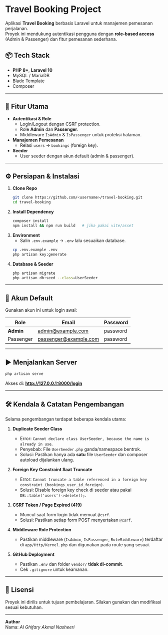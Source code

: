 # Travel Booking Project

Aplikasi **Travel Booking** berbasis Laravel untuk manajemen pemesanan perjalanan.  
Proyek ini mendukung autentikasi pengguna dengan **role-based access** (Admin & Passenger) dan fitur pemesanan sederhana.

## 📦 Tech Stack
- **PHP 8+**, **Laravel 10**
- MySQL / MariaDB
- Blade Template
- Composer

---

## 🚀 Fitur Utama
- **Autentikasi & Role**
  - Login/Logout dengan CSRF protection.
  - Role **Admin** dan **Passenger**.
  - Middleware `IsAdmin` & `IsPassenger` untuk proteksi halaman.
- **Manajemen Pemesanan**
  - Relasi `users` → `bookings` (foreign key).
- **Seeder**
  - User seeder dengan akun default (admin & passenger).

---

## ⚙️ Persiapan & Instalasi
1. **Clone Repo**
   ```bash
   git clone https://github.com/<username>/travel-booking.git
   cd travel-booking
   ```
2. **Install Dependency**
   ```bash
   composer install
   npm install && npm run build   # jika pakai vite/asset
   ```
3. **Environment**
   - Salin `.env.example` → `.env` lalu sesuaikan database.
   ```bash
   cp .env.example .env
   php artisan key:generate
   ```
4. **Database & Seeder**
   ```bash
   php artisan migrate
   php artisan db:seed --class=UserSeeder
   ```

---

## 🔑 Akun Default
Gunakan akun ini untuk login awal:

| Role       | Email                 | Password |
|------------|-----------------------|---------|
| **Admin**  | admin@example.com     | password |
| Passenger  | passenger@example.com | password |

---

## ▶️ Menjalankan Server
```bash
php artisan serve
```
Akses di: **http://127.0.0.1:8000/login**

---

## 🛠️ Kendala & Catatan Pengembangan

Selama pengembangan terdapat beberapa kendala utama:

1. **Duplicate Seeder Class**  
   - Error: `Cannot declare class UserSeeder, because the name is already in use`.  
   - Penyebab: File `UserSeeder.php` ganda/namespace bentrok.  
   - Solusi: Pastikan hanya ada **satu** file `UserSeeder` dan composer autoload dijalankan ulang.

2. **Foreign Key Constraint Saat Truncate**  
   - Error: `Cannot truncate a table referenced in a foreign key constraint (bookings_user_id_foreign)`.  
   - Solusi: Disable foreign key check di seeder atau pakai `DB::table('users')->delete();`.

3. **CSRF Token / Page Expired (419)**  
   - Muncul saat form login tidak memuat `@csrf`.  
   - Solusi: Pastikan setiap form POST menyertakan `@csrf`.

4. **Middleware Role Protection**  
   - Pastikan middleware (`IsAdmin`, `IsPassenger`, `RoleMiddleware`) terdaftar di `app/Http/Kernel.php` dan digunakan pada route yang sesuai.

5. **GitHub Deployment**  
   - Pastikan `.env` dan folder `vendor/` **tidak di-commit**.  
   - Cek `.gitignore` untuk keamanan.

---

## 📄 Lisensi
Proyek ini dirilis untuk tujuan pembelajaran. Silakan gunakan dan modifikasi sesuai kebutuhan.

---

**Author**  
Nama: *Al Ghifary Akmal Nasheeri*  
